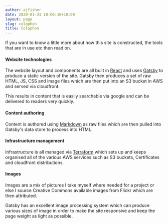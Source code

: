 ```yaml
---
author: ajfisher
date: 2020-01-31 10:00:10+10:00
layout: page
slug: colophon
title: Colophon
---
```


If you want to know a little more about how this site is constructed, the
tools that are in use etc then read on.

#### Website technologies

The website layout and components are all built in [React](https://reactjs.org)
and uses [Gatsby](https://gatsbyjs.org) to produce a static version of the site.
Gatsby then produces a set of raw HTML, JS, CSS and image files which are
then put into an S3 bucket in AWS and served via cloudfront.

This results in content that is easily searchable via google and can be delivered
to readers very quickly.

#### Content authoring

Content is authored using [Markdown](https://en.wikipedia.org/wiki/Markdown)
as raw files which are then pulled into Gatsby's data store to process into
HTML. 

#### Infrastructure management

Infrastructure is all managed via [Terraform](https://www.terraform.io) which
sets up and keeps organised all of the various AWS services such as S3 buckets,
Certificates and cloudfront distributions. 

#### Images

Images are a mix of pictures I take myself where needed for a project or else
I source Creative Commons available images from Flickr which are then attributed.

Gatsby has an excellent image processing system which can produce various sizes
of image in order to make the site responsive and keep the page weight as light
as possible.
